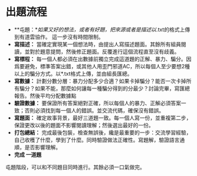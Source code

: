 # 出題流程

* **屯題：**如果又好的想法，或者有好題，把來源或者是描述以*.txt的格式上傳到有道雲協作。 這一步沒有時間限制。
* **寫描述：** 當確定實現某一個想法時，由提出人寫描述題面。其餘所有組員閱讀，並對於題意提問，然後修正題面。反覆進行這個流程直至沒有歧義。
* **寫標程：** 每一個人都必須在出數據前獨立完成這道題的正解、暴力、騙分。因爲要避免，標準答案出錯，或其他人用歪門邪道AC，所以每個人至少要想2種以上的騙分方式。以*.txt格式上傳，並由組長匯總。
* **寫數據：** 計劃分數分層：暴力分配多少合適？如果卡掉騙分？能否一次卡掉所有騙分？如果不能，那麼如何讓每一種騙分得到的分最少？討論完畢，寫匯總報告。然後平均分配數據點
* **驗證數據：** 要保證所有答案絕對正確，所以每個人的暴力、正解必須答案一致；否則必須找到每一個人的錯誤。並交流代碼，確保沒有錯誤。
* **寫題面：**  確定故事背景，最好三道題一致。每一個人寫一份，並重複第二步，保證更改以後的題面不影響閱讀理解；然後選出最好的一份。
* **打包總結：** 完成最後包裝，檢查無誤後，纔是最重要的一步：交流學習經驗，自己收穫了什麼，學到了什麼。同時驗證做法正確性。寫題解，驗證語言通順，是否影響理解。
* **完成 一道題**

屯題階段，可以和不同題目同時進行。其餘必須一口氣做完。